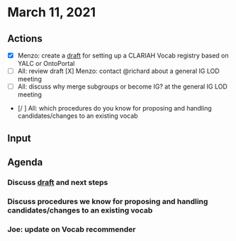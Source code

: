 # March 11, 2021

## Actions

- [X] Menzo: create a [draft](https://github.com/CLARIAH/IG-Vocabularies/blob/main/docs/20210419-CLARIAH_vocab_registry_a_first%20_sketch.pdf) for setting up a CLARIAH Vocab registry based on YALC or OntoPortal
- [ ] All: review draft
[X] Menzo: contact @richard about a general IG LOD meeting
- [ ] All: discuss why merge subgroups or become IG? at the general IG LOD meeting
- [/ ] All: which procedures do you know for proposing and handling candidates/changes to an existing vocab


## Input

## Agenda

### Discuss [draft](https://github.com/CLARIAH/IG-Vocabularies/blob/main/docs/20210419-CLARIAH_vocab_registry_a_first%20_sketch.pdf) and next steps

### Discuss procedures we know for proposing and handling candidates/changes to an existing vocab

### Joe: update on Vocab recommender
